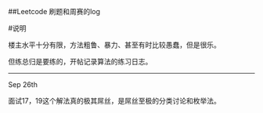 ##Leetcode 刷题和周赛的log

#说明

楼主水平十分有限，方法粗鲁、暴力、甚至有时比较愚蠢，但是很乐。

但练总归是要练的，开帖记录算法的练习日志。

----
Sep 26th

面试17，19这个解法真的极其屌丝，是屌丝至极的分类讨论和枚举法。